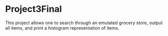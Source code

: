 # Project3Final
This project allows one to search through an emulated grocery store, output all items, and print a histogram representation of items.
